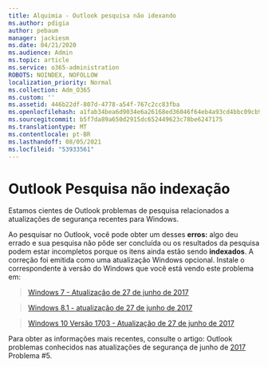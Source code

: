 ```yaml
---
title: Alquimia - Outlook pesquisa não idexando
ms.author: pdigia
author: pebaum
manager: jackiesm
ms.date: 04/21/2020
ms.audience: Admin
ms.topic: article
ms.service: o365-administration
ROBOTS: NOINDEX, NOFOLLOW
localization_priority: Normal
ms.collection: Adm_O365
ms.custom: ''
ms.assetid: 446b22df-807d-4778-a54f-767c2cc83fba
ms.openlocfilehash: a1fab34bea6d9034e6a26168ed36046f64eb4a93cd4bbc09cb94a60c85f5585d
ms.sourcegitcommit: b5f7da89a650d2915dc652449623c78be6247175
ms.translationtype: MT
ms.contentlocale: pt-BR
ms.lasthandoff: 08/05/2021
ms.locfileid: "53933561"
---
```

# <a name="outlook-search-not-indexing"></a>Outlook Pesquisa não indexação

Estamos cientes de Outlook problemas de pesquisa relacionados a atualizações de segurança recentes para Windows.
  
Ao pesquisar no Outlook, você pode obter um desses **erros:** algo deu errado e sua pesquisa não pôde ser concluída ou os resultados da pesquisa podem estar incompletos porque os itens ainda estão sendo **indexados**. A correção foi emitida como uma atualização Windows opcional. Instale o correspondente à versão do Windows que você está vendo este problema em: 
  
> [Windows 7 - Atualização de 27 de junho de 2017](https://support.microsoft.com/topic/june-27-2017-kb4022168-preview-of-monthly-rollup-b8e847d5-3b84-367e-4dcb-cc7a25f06d40)
    
> [Windows 8.1 - atualização de 27 de junho de 2017](https://support.microsoft.com/topic/june-27-2017-kb4022720-preview-of-monthly-rollup-b98970bb-6f11-46c3-8681-a6b85d5d8eb4)
    
> [Windows 10 Versão 1703 - Atualização de 27 de junho de 2017](https://support.microsoft.com/topic/compatibility-update-for-upgrading-to-windows-10-version-1703-june-27-2017-32a45f84-19d8-2535-029c-d083b5f6765e)
    
Para obter as informações mais recentes, consulte o artigo: Outlook problemas conhecidos nas atualizações de segurança de junho de [2017](https://support.office.com/article/Outlook-known-issues-in-the-June-2017-security-updates-3F6DBFFD-8505-492D-B19F-B3B89369ED9B.aspx) Problema #5. 
  

